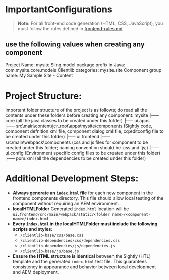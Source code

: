 # ImportantConfigurations

> **Note:** For all front-end code generation (HTML, CSS, JavaScript), you must follow the rules defined in [frontend-rules.md](./frontend-rules.md).

## use the following values when creating any component
Project Name: mysite
Sling model package prefix in Java: com.mysite.core.models
Clientlib categories: mysite.site
Component group name: My Sample Site - Content

# Project Structure:
Important folder structure of the project is as follows; do read all the contents under these folders before creating any component:
mysite
├── core (all the java classes to be created under this folder)
├── ui.apps   
    ├── src\main\content\jcr_root\apps\mysite\components (Sightly code, component defnition xml file, component dialog xml file, cq:editconfig file to be created under this folder)
├── ui.frontend
    ├── src\main\webpack\components (css and js files for component to be created under this folder; naming convention should be <component-name>.css and <component-name>.js;)
├── ui.config (Environment specific config files to be created under this folder)
├── pom.xml (all the dependencies to be created under this folder)

# Additional Development Steps:
- **Always generate an `index.html` file** for each new component in the frontend components directory. This file should allow local testing of the component without requiring an AEM environment.
- **localHTMLFolder** Generated `index.html` location will be `ui.frontend/src/main/webpack/static/<folder name>/<component-name>/index.html`
- **Every `index.html` in the localHTMLFolder must include the following scripts and styles:**
  - `/clientlib-base/css/base.css`
  - `/clientlib-dependencies/css/dependencies.css`
  - `/clientlib-dependencies/js/dependencies.js`
  - `/clientlib-base/js/base.js`
- **Ensure the HTML structure is identical** between the Sightly (HTL) template and the generated `index.html` test file. This guarantees consistency in appearance and behavior between local development and AEM deployment.

